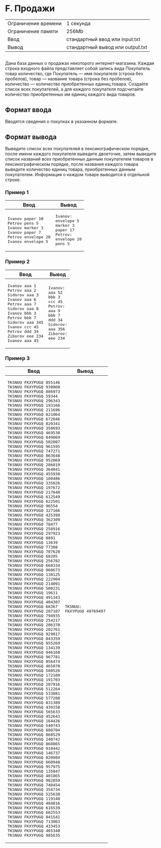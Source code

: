 <div class="problem-statement">
   <div class="header">
      <h1 class="title">F. Продажи</h1>
      <table>
         <tr class="time-limit">
            <td class="property-title">Ограничение времени</td>
            <td>1&nbsp;секунда</td>
         </tr>
         <tr class="memory-limit">
            <td class="property-title">Ограничение памяти</td>
            <td>256Mb</td>
         </tr>
         <tr class="input-file">
            <td class="property-title">Ввод</td>
            <td colspan="1">стандартный ввод или input.txt</td>
         </tr>
         <tr class="output-file">
            <td class="property-title">Вывод</td>
            <td colspan="1">стандартный вывод или output.txt</td>
         </tr>
      </table>
   </div>
   <h2></h2>
   <div class="legend"><span style="">
         <p>Дана база данных о продажах некоторого интернет-магазина. Каждая строка входного файла представляет собой запись вида Покупатель
            товар количество, где Покупатель&nbsp;— имя покупателя (строка без пробелов), товар&nbsp;— название товара (строка без пробелов), количество&nbsp;—
            количество приобретенных единиц товара. Создайте список всех покупателей, а для каждого покупателя подсчитайте количество
            приобретенных им единиц каждого вида товаров. 
         </p></span></div>
   <h2>Формат ввода</h2>
   <div class="input-specification"><span style="">
         <p>Вводятся сведения о покупках в указанном формате. 
         </p></span></div>
   <h2>Формат вывода</h2>
   <div class="output-specification"><span style="">
         <p>Выведите список всех покупателей в лексикографическом порядке, после имени каждого покупателя выведите двоеточие, затем выведите
            список названий всех приобретенных данным покупателем товаров в лексикографическом порядке, после названия каждого товара
            выведите количество единиц товара, приобретенных данным покупателем. Информация о каждом товаре выводится в отдельной строке.</p></span></div>
   <h3>Пример 1</h3>
   <table class="sample-tests">
      <thead>
         <tr>
            <th>Ввод</th>
            <th>Вывод</th>
         </tr>
      </thead>
      <tbody>
         <tr>
            <td><pre>Ivanov paper 10
Petrov pens 5
Ivanov marker 3
Ivanov paper 7
Petrov envelope 20
Ivanov envelope 5
</pre></td>
            <td><pre>Ivanov:
envelope 5
marker 3
paper 17
Petrov:
envelope 20
pens 5
</pre></td>
         </tr>
      </tbody>
   </table>
   <h3>Пример 2</h3>
   <table class="sample-tests">
      <thead>
         <tr>
            <th>Ввод</th>
            <th>Вывод</th>
         </tr>
      </thead>
      <tbody>
         <tr>
            <td><pre>Ivanov aaa 1
Petrov aaa 2
Sidorov aaa 3
Ivanov aaa 6
Petrov aaa 7
Sidorov aaa 8
Ivanov bbb 3
Petrov bbb 7
Sidorov aaa 345
Ivanov ccc 45
Petrov ddd 34
Ziborov eee 234
Ivanov aaa 45
</pre></td>
            <td><pre>Ivanov:
aaa 52
bbb 3
ccc 45
Petrov:
aaa 9
bbb 7
ddd 34
Sidorov:
aaa 356
Ziborov:
eee 234
</pre></td>
         </tr>
      </tbody>
   </table>
   <h3>Пример 3</h3>
   <table class="sample-tests">
      <thead>
         <tr>
            <th>Ввод</th>
            <th>Вывод</th>
         </tr>
      </thead>
      <tbody>
         <tr>
            <td><pre>TKSNUU FKXYPUGQ 855146
TKSNUU FKXYPUGQ 930060
TKSNUU FKXYPUGQ 886973
TKSNUU FKXYPUGQ 59344
TKSNUU FKXYPUGQ 296343
TKSNUU FKXYPUGQ 193166
TKSNUU FKXYPUGQ 211696
TKSNUU FKXYPUGQ 821064
TKSNUU FKXYPUGQ 672846
TKSNUU FKXYPUGQ 820341
TKSNUU FKXYPUGQ 350693
TKSNUU FKXYPUGQ 469538
TKSNUU FKXYPUGQ 849069
TKSNUU FKXYPUGQ 502007
TKSNUU FKXYPUGQ 961595
TKSNUU FKXYPUGQ 747271
TKSNUU FKXYPUGQ 863648
TKSNUU FKXYPUGQ 952069
TKSNUU FKXYPUGQ 286019
TKSNUU FKXYPUGQ 364841
TKSNUU FKXYPUGQ 455930
TKSNUU FKXYPUGQ 100486
TKSNUU FKXYPUGQ 335026
TKSNUU FKXYPUGQ 197672
TKSNUU FKXYPUGQ 217640
TKSNUU FKXYPUGQ 612549
TKSNUU FKXYPUGQ 622501
TKSNUU FKXYPUGQ 96554
TKSNUU FKXYPUGQ 327166
TKSNUU FKXYPUGQ 425399
TKSNUU FKXYPUGQ 362309
TKSNUU FKXYPUGQ 78477
TKSNUU FKXYPUGQ 258916
TKSNUU FKXYPUGQ 297923
TKSNUU FKXYPUGQ 8891
TKSNUU FKXYPUGQ 13639
TKSNUU FKXYPUGQ 77308
TKSNUU FKXYPUGQ 707620
TKSNUU FKXYPUGQ 68205
TKSNUU FKXYPUGQ 256702
TKSNUU FKXYPUGQ 668334
TKSNUU FKXYPUGQ 968673
TKSNUU FKXYPUGQ 138125
TKSNUU FKXYPUGQ 222904
TKSNUU FKXYPUGQ 214091
TKSNUU FKXYPUGQ 500231
TKSNUU FKXYPUGQ 19611
TKSNUU FKXYPUGQ 491343
TKSNUU FKXYPUGQ 404307
TKSNUU FKXYPUGQ 68367
TKSNUU FKXYPUGQ 287107
TKSNUU FKXYPUGQ 794935
TKSNUU FKXYPUGQ 254217
TKSNUU FKXYPUGQ 206370
TKSNUU FKXYPUGQ 202761
TKSNUU FKXYPUGQ 929017
TKSNUU FKXYPUGQ 843359
TKSNUU FKXYPUGQ 955269
TKSNUU FKXYPUGQ 134139
TKSNUU FKXYPUGQ 946168
TKSNUU FKXYPUGQ 967781
TKSNUU FKXYPUGQ 856474
TKSNUU FKXYPUGQ 465070
TKSNUU FKXYPUGQ 580526
TKSNUU FKXYPUGQ 172109
TKSNUU FKXYPUGQ 191703
TKSNUU FKXYPUGQ 207916
TKSNUU FKXYPUGQ 512264
TKSNUU FKXYPUGQ 533081
TKSNUU FKXYPUGQ 577208
TKSNUU FKXYPUGQ 831389
TKSNUU FKXYPUGQ 439158
TKSNUU FKXYPUGQ 565633
TKSNUU FKXYPUGQ 452643
TKSNUU FKXYPUGQ 164426
TKSNUU FKXYPUGQ 540743
TKSNUU FKXYPUGQ 880704
TKSNUU FKXYPUGQ 868529
TKSNUU FKXYPUGQ 240742
TKSNUU FKXYPUGQ 868865
TKSNUU FKXYPUGQ 910442
TKSNUU FKXYPUGQ 146737
TKSNUU FKXYPUGQ 820984
TKSNUU FKXYPUGQ 660948
TKSNUU FKXYPUGQ 957975
TKSNUU FKXYPUGQ 135847
TKSNUU FKXYPUGQ 401865
TKSNUU FKXYPUGQ 982859
TKSNUU FKXYPUGQ 748454
TKSNUU FKXYPUGQ 354734
TKSNUU FKXYPUGQ 525638
TKSNUU FKXYPUGQ 119140
TKSNUU FKXYPUGQ 484816
TKSNUU FKXYPUGQ 616539
TKSNUU FKXYPUGQ 682553
TKSNUU FKXYPUGQ 841541
TKSNUU FKXYPUGQ 713063
TKSNUU FKXYPUGQ 433453
TKSNUU FKXYPUGQ 465340
TKSNUU FKXYPUGQ 985635
</pre></td>
            <td><pre>TKSNUU:
FKXYPUGQ 49769497
</pre></td>
         </tr>
      </tbody>
   </table>
</div></div>
